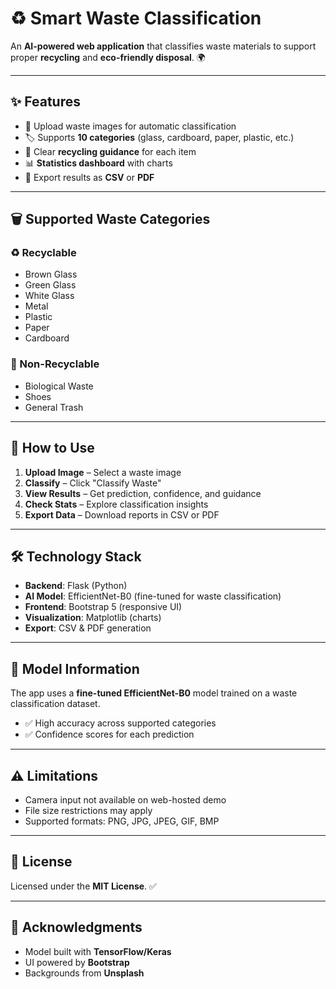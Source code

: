 # ♻️ Smart Waste Classification

An **AI-powered web application** that classifies waste materials to support proper **recycling** and **eco-friendly disposal**. 🌍  

---

## ✨ Features
- 📸 Upload waste images for automatic classification  
- 🏷️ Supports **10 categories** (glass, cardboard, paper, plastic, etc.)  
- 🔄 Clear **recycling guidance** for each item  
- 📊 **Statistics dashboard** with charts  
- 📂 Export results as **CSV** or **PDF**  

---

## 🗑️ Supported Waste Categories

### ♻️ Recyclable
- Brown Glass  
- Green Glass  
- White Glass  
- Metal  
- Plastic  
- Paper  
- Cardboard  

### 🚫 Non-Recyclable
- Biological Waste  
- Shoes  
- General Trash  

---

## 🚀 How to Use
1. **Upload Image** – Select a waste image  
2. **Classify** – Click "Classify Waste"  
3. **View Results** – Get prediction, confidence, and guidance  
4. **Check Stats** – Explore classification insights  
5. **Export Data** – Download reports in CSV or PDF  

---

## 🛠️ Technology Stack
- **Backend**: Flask (Python)  
- **AI Model**: EfficientNet-B0 (fine-tuned for waste classification)  
- **Frontend**: Bootstrap 5 (responsive UI)  
- **Visualization**: Matplotlib (charts)  
- **Export**: CSV & PDF generation  

---

## 📌 Model Information
The app uses a **fine-tuned EfficientNet-B0** model trained on a waste classification dataset.  
- ✅ High accuracy across supported categories  
- ✅ Confidence scores for each prediction  

---

## ⚠️ Limitations
- Camera input not available on web-hosted demo  
- File size restrictions may apply  
- Supported formats: PNG, JPG, JPEG, GIF, BMP  

---

## 📜 License
Licensed under the **MIT License**. ✅  

---

## 🙏 Acknowledgments
- Model built with **TensorFlow/Keras**  
- UI powered by **Bootstrap**  
- Backgrounds from **Unsplash**  
